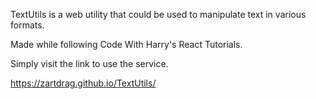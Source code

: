 TextUtils is a web utility that could be used to manipulate text in various formats.

Made while following Code With Harry's React Tutorials.

Simply visit the link to use the service.

https://zartdrag.github.io/TextUtils/

